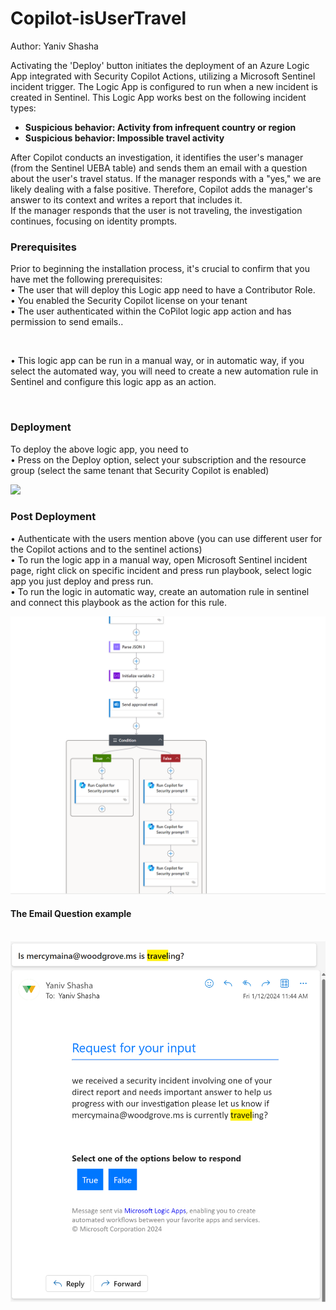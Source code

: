 # Copilot-isUserTravel
Author: Yaniv Shasha





Activating the 'Deploy' button initiates the deployment of an Azure Logic App integrated with Security Copilot Actions, utilizing a Microsoft Sentinel incident trigger.
The Logic App is configured to run when a new incident is created in Sentinel. This Logic App works best on the following incident types:<br>

- **Suspicious behavior: Activity from infrequent country or region** </br>
- **Suspicious behavior: Impossible travel activity** </br>

After Copilot conducts an investigation, it identifies the user's manager (from the Sentinel UEBA table) and sends them an email with a question about the user's travel status. If the manager responds with a "yes," we are likely dealing with a false positive. Therefore, Copilot adds the manager's answer to its context and writes a report that includes it.</br>
If the manager responds that the user is not traveling, the investigation continues, focusing on identity prompts.</br>



### Prerequisites

Prior to beginning the installation process, it's crucial to confirm that you have met the following prerequisites: <br>
• The user that will deploy this Logic app need to have a Contributor Role.<br>
• You enabled the Security Copilot license on your tenant <br>
• The user authenticated within the CoPilot logic app action and has permission to send emails..<br>


<br>

• This logic app can be run in a manual way, or in automatic way, if you select the automated way, you will need to create a new automation rule in Sentinel and configure this logic app as an action.<br>


<br>

### Deployment 

To deploy the above logic app, you need to<br>
•   Press on the Deploy option, select your subscription and the resource group (select the same tenant that Security Copilot is enabled)<br>

<a href="https://portal.azure.com/#create/Microsoft.Template/uri/https%3A%2F%2Fraw.githubusercontent.com%2FAzure%2FCopilot-For-Security%2Fmain%2FLogic%2520Apps%2FCopilot-isUserTravel%2Fazuredeploy.json" target="_blank">
    <img src="https://aka.ms/deploytoazurebutton"/>
</a>



<br>

### Post Deployment

•   Authenticate with the users mention above (you can use different user for the Copilot actions and to the sentinel actions)<br>
•   To run the logic app in a manual way, open Microsoft Sentinel incident page, right click on specific incident and press run playbook, select logic app you just deploy and press run.<br>
•   To run the logic in automatic way, create an automation rule in sentinel and connect this playbook as the action for this rule.<br>



<img src="./images/designer.png"/>

#### The Email Question example

</br>
<img src="./images/email.png"/>

</br>


